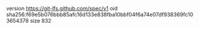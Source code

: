 version https://git-lfs.github.com/spec/v1
oid sha256:f69e5b076bbb85afc16d133e838fba10bbf04f6a74e07df938369fc103654378
size 832
